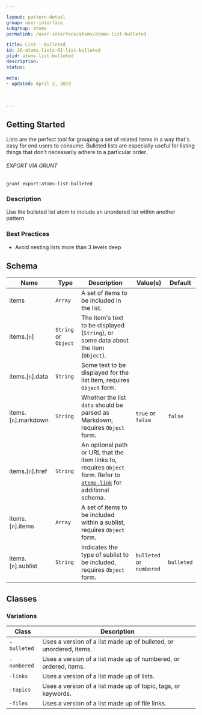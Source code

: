 ```yaml
---

layout: pattern-detail
group: user-interface
subgroup: atoms
permalink: /user-interface/atoms/atoms-list-bulleted

title: List - Bulleted
id: 20-atoms-lists-01-list-bulleted
plid: atoms-list-bulleted
description: 
status: 

meta:
- updated: April 2, 2019
  
  
  
---
```



## Getting Started

Lists are the perfect tool for grouping a set of related items in a way that's easy for end users to consume. Bulleted lists are especially useful for listing things that don't necessarily adhere to a particular order.

###### EXPORT VIA GRUNT

```
grunt export:atoms-list-bulleted
```


### Description

Use the bulleted list atom to include an unordered list within another pattern.


### Best Practices

- Avoid nesting lists more than 3 levels deep


## Schema

| Name                    | Type                  | Description                                                                             | Value(s)                  | Default     |
|-------------------------|-----------------------|-----------------------------------------------------------------------------------------|---------------------------|-------------|
| items                   | `Array`               | A set of items to be included in the list.                                              |                           |             |
| items.[`n`]             | `String` or `Object`  | The item's text to be displayed (`String`), or some data about the item (`Object`).     |                           |             |
| items.[`n`].data        | `String`              | Some text to be displayed for the list item, requires `Object` form.                    |                           |             |
| items.[`n`].markdown    | `String`              | Whether the list `data` should be parsed as Markdown, requires `Object` form.           | `true` or `false`         | `false`     |
| items.[`n`].href        | `String`              | An optional path or URL that the item links to, requires `Object` form. Refer to [`atoms-link`][atoms-link] for additional schema.     |           |           |
| items.[`n`].items       | `Array`               | A set of items to be included within a sublist, requires `Object` form.                 |                           |             |
| items.[`n`].sublist     | `String`              | Indicates the type of sublist to be included, requires `Object` form.                   | `bulleted` or `numbered`  | `bulleted`  |


## Classes

### Variations

| Class         | Description                                                         |
|---------------|---------------------------------------------------------------------|
| `-bulleted`   | Uses a version of a list made up of bulleted, or unordered, items.  |
| `-numbered`   | Uses a version of a list made up of numbered, or ordered, items.    |
| `-links`      | Uses a version of a list made up of lists.                          |
| `-topics`     | Uses a version of a list made up of topic, tags, or keywords.       |
| `-files`      | Uses a version of a list made up of file links.                     |


[atoms-link]: /patterns/20-atoms-globals-link/20-atoms-globals-link.html
